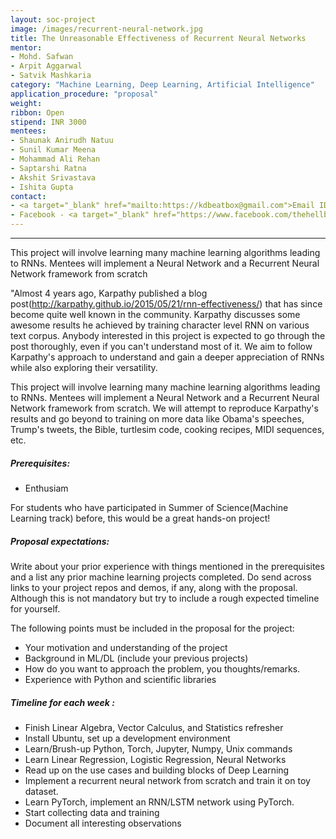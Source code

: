 ```yaml
---
layout: soc-project
image: /images/recurrent-neural-network.jpg
title: The Unreasonable Effectiveness of Recurrent Neural Networks
mentor: 
- Mohd. Safwan
- Arpit Aggarwal
- Satvik Mashkaria
category: "Machine Learning, Deep Learning, Artificial Intelligence"
application_procedure: "proposal"
weight: 
ribbon: Open
stipend: INR 3000
mentees:
- Shaunak Anirudh Natuu
- Sunil Kumar Meena
- Mohammad Ali Rehan
- Saptarshi Ratna
- Akshit Srivastava
- Ishita Gupta
contact: 
- <a target="_blank" href="mailto:https://kdbeatbox@gmail.com">Email ID</a> - kdbeatbox@gmail.com
- Facebook - <a target="_blank" href="https://www.facebook.com/thehellblazer57"> Mohd Safwan </a>
---
```


---
This project will involve learning many machine learning algorithms leading to RNNs. Mentees will implement a Neural Network and a Recurrent Neural Network framework from scratch

<!--break-->

 "Almost 4 years ago, Karpathy published a blog post(http://karpathy.github.io/2015/05/21/rnn-effectiveness/) that has since become quite well known in the community.
 Karpathy discusses some awesome results he achieved by training character level RNN on various text corpus. Anybody interested in this project is expected to go through the post thoroughly, even if you can't understand most of it. We aim to follow Karpathy's approach to understand and gain a deeper appreciation of RNNs while also exploring their versatility.

 <!--break-->
  
This project will involve learning many machine learning algorithms leading to RNNs. Mentees will implement a Neural Network and a Recurrent Neural Network framework from scratch. We will attempt to reproduce Karpathy's results and go beyond to training on more data like Obama's speeches, Trump's tweets, the Bible, turtlesim code, cooking recipes, MIDI sequences, etc.

<!--break-->

##### Prerequisites:

-  Enthusiam

<!--break-->

For students who have participated in Summer of Science(Machine Learning track) before, this would be a great hands-on project! 

<!--break-->

##### Proposal expectations:
Write about your prior experience with things mentioned in the prerequisites and a list any prior machine learning projects completed. Do send across links to your project repos and demos, if any, along with the proposal. Although this is not mandatory but try to include a rough expected timeline for yourself.

The following points must be included in the proposal for the project:
- Your motivation and understanding of the project
- Background in ML/DL (include your previous projects)
- How do you want to approach the problem, you thoughts/remarks.
- Experience with Python and scientific libraries
<!--break-->

##### Timeline for each week :
- Finish Linear Algebra, Vector Calculus, and Statistics refresher
- Install Ubuntu, set up a development environment
- Learn/Brush-up Python, Torch, Jupyter, Numpy, Unix commands
- Learn Linear Regression, Logistic Regression, Neural Networks
- Read up on the use cases and building blocks of Deep Learning
- Implement a recurrent neural network from scratch and train it on toy dataset.
- Learn PyTorch, implement an RNN/LSTM network using PyTorch.
- Start collecting data and training
- Document all interesting observations

<!--break-->

